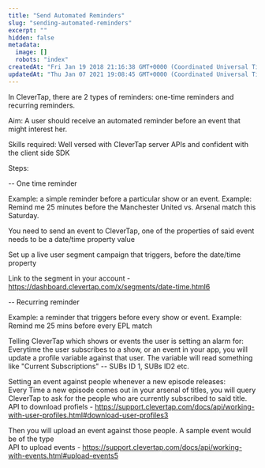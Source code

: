 ```yaml
---
title: "Send Automated Reminders"
slug: "sending-automated-reminders"
excerpt: ""
hidden: false
metadata: 
  image: []
  robots: "index"
createdAt: "Fri Jan 19 2018 21:16:38 GMT+0000 (Coordinated Universal Time)"
updatedAt: "Thu Jan 07 2021 19:08:45 GMT+0000 (Coordinated Universal Time)"
---
```

In CleverTap, there are 2 types of reminders: one-time reminders and recurring reminders.

Aim: A user should receive an automated reminder before an event that might interest her.

Skills required: Well versed with CleverTap server APIs and confident with the client side SDK

Steps:

\-- One time reminder

Example: a simple reminder before a particular show or an event. Example: Remind me 25 minutes before the Manchester United vs. Arsenal match this Saturday.

You need to send an event to CleverTap, one of the properties of said event needs to be a date/time property value

Set up a live user segment campaign that triggers, before the date/time property

Link to the segment in your account - <https://dashboard.clevertap.com/x/segments/date-time.html6>

\-- Recurring reminder

Example: a reminder that triggers before every show or event. Example: Remind me 25 mins before every EPL match

Telling CleverTap which shows or events the user is setting an alarm for:  
Everytime the user subscribes to a show, or an event in your app, you will update a profile variable against that user. The variable will read something like "Current Subscriptions" -- SUBs ID 1, SUBs ID2 etc.

Setting an event against people whenever a new episode releases:  
Every Time a new episode comes out in your arsenal of titles, you will query CleverTap to ask for the people who are currently subscribed to said title.  
API to download profiels - <https://support.clevertap.com/docs/api/working-with-user-profiles.html#download-user-profiles3>

Then you will upload an event against those people. A sample event would be of the type  
API to upload events - <https://support.clevertap.com/docs/api/working-with-events.html#upload-events5>
